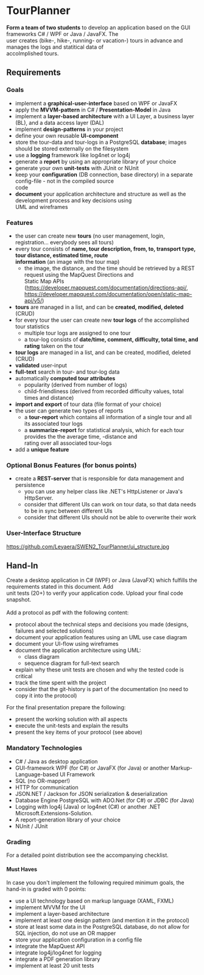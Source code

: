 # TourPlanner

**Form a team of two students** to develop an application based on the GUI frameworks C# / WPF or Java / JavaFX. The
<br>user creates (bike-, hike-, running- or vacation-) tours in advance and manages the logs and statitical data of
<br>accolmplished tours.

## Requirements

### Goals

* implement a **graphical-user-interface** based on WPF or JavaFX
* apply the **MVVM-pattern** in C# / **Presentation-Model** in Java
* implement a **layer-based architecture** with a UI Layer, a business layer (BL), and a data access layer (DAL)
* implement **design-patterns** in your project
* define your own reusable **UI-component**
* store the tour-data and tour-logs in a PostgreSQL **database**; images should be stored externally on the filesystem
* use a **logging** framework like log4net or log4j
* generate a **report** by using an appropriate library of your choice
* generate your own **unit-tests** with JUnit or NUnit
* keep your **configuration** (DB connection, base directory) in a separate config-file - not in the compiled source <br>code
* **document** your application architecture and structure as well as the development process and key decisions using <br>UML and wireframes

### Features

* the user can create new **tours** (no user management, login, registration... everybody sees all tours)
* every tour consists of **name, tour description, from, to, transport type, tour distance, estimated time, route <br>information** (an image with the tour map)
  * the image, the distance, and the time should be retrieved by a REST request using the MapQuest Directions and <br>Static Map APIs (https://developer.mapquest.com/documentation/directions-api/, <br>https://developer.mapquest.com/documentation/open/static-map-api/v5/)
* **tours** are managed in a list, and can be **created, modified, deleted** (CRUD)
* for every tour the user can create new **tour logs** of the accomplished tour statistics
  * multiple tour logs are assigned to one tour
  * a tour-log consists of **date/time, comment, difficulty, total time, and rating** taken on the tour
* **tour logs** are managed in a list, and can be created, modified, deleted (CRUD)
* **validated** user-input
* **full-text** search in tour- and tour-log data
* automatically **computed tour attributes**
  * popularity (derived from number of logs)
  * child-friendliness (derived from recorded difficulty values, total times and distance)
* **import and export** of tour data (file format of your choice)
* the user can generate two types of reports
  * a **tour-report** which contains all information of a single tour and all its associated tour logs
  * a **summarize-report** for statistical analysis, which for each tour provides the the average time, -distance and <br>rating over all associated tour-logs
* add a **unique feature**

### Optional Bonus Features (for bonus points)

* create a **REST-server** that is responsible for data management and persistence
  * you can use any helper class like .NET's HttpListener or Java's HttpServer.
  * consider that different UIs can work on tour data, so that data needs to be in sync between different UIs
  * consider that different UIs should not be able to overwrite their work

### User-Interface Structure

https://github.com/Leyaera/SWEN2_TourPlanner/ui_structure.jpg

## Hand-In

Create a desktop application in C# (WPF) or Java (JavaFX) which fulfills the requirements stated in this document. Add
<br>unit tests (20+) to verify your application code. Upload your final code snapshot.
<br>
<br>
Add a protocol as pdf with the following content:
* protocol about the technical steps and decisions you made (designs, failures and selected solutions)
* document your application features using an UML use case diagram
* document your UI-flow using wireframes
* document the application architecture using UML:
  * class diagram
  * sequence diagram for full-text search
* explain why these unit tests are chosen and why the tested code is critical
* track the time spent with the project
* consider that the git-history is part of the documentation (no need to copy it into the protocol)

For the final presentation prepare the following:
* present the working solution with all aspects
* execute the unit-tests and explain the results
* present the key items of your protocol (see above)

### Mandatory Technologies

* C# / Java as desktop application
* GUI-framework WPF (for C#) or JavaFX (for Java) or another Markup-Language-based UI Framework
* SQL (no OR-mapper!)
* HTTP for communication
* JSON.NET / Jackson for JSON serialization & deserialization
* Database Engine PostgreSQL with ADO.Net (for C#) or JDBC (for Java)
* Logging with log4j (Java) or log4net (C#) or another .NET Microsoft.Extensions-Solution.
* A report-generation library of your choice
* NUnit / JUnit

### Grading

For a detailed point distribution see the accompanying checklist.

#### Must Haves

In case you don't implement the following required minimum goals, the hand-in is graded with 0 points:
* use a UI technology based on markup language (XAML, FXML)
* implement MVVM for the UI
* implement a layer-based architecture
* implement at least one design pattern (and mention it in the protocol)
* store at least some data in the PostgreSQL database, do not allow for SQL injection, do not use an OR mapper
* store your application configuration in a config file
* integrate the MapQuest API
* integrate log4j/log4net for logging
* integrate a PDF generation library
* implement at least 20 unit tests

